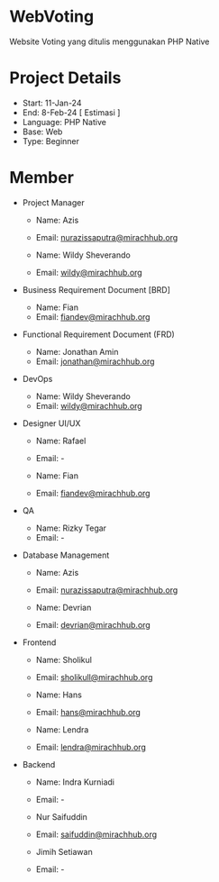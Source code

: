 # WebVoting
Website Voting yang ditulis menggunakan PHP Native

# Project Details
- Start: 11-Jan-24
- End: 8-Feb-24 [ Estimasi ]
- Language: PHP Native
- Base: Web
- Type: Beginner

# Member
- Project Manager
   - Name: Azis
   - Email: nurazissaputra@mirachhub.org

   - Name: Wildy Sheverando
   - Email: wildy@mirachhub.org

- Business Requirement Document [BRD]
   - Name: Fian
   - Email: fiandev@mirachhub.org

- Functional Requirement Document (FRD)
   - Name: Jonathan Amin
   - Email: jonathan@mirachhub.org

- DevOps
   - Name: Wildy Sheverando
   - Email: wildy@mirachhub.org

- Designer UI/UX
   - Name: Rafael
   - Email: -

   - Name: Fian
   - Email: fiandev@mirachhub.org

- QA
  - Name: Rizky Tegar
  - Email: -

- Database Management
  - Name: Azis
  - Email: nurazissaputra@mirachhub.org

  - Name: Devrian
  - Email: devrian@mirachhub.org

- Frontend
  - Name: Sholikul
  - Email: sholikull@mirachhub.org

  - Name: Hans
  - Email: hans@mirachhub.org
 
  - Name: Lendra
  - Email: lendra@mirachhub.org

- Backend
  - Name: Indra Kurniadi
  - Email: -

  - Nur Saifuddin
  - Email: saifuddin@mirachhub.org
 
  - Jimih Setiawan
  - Email: -
